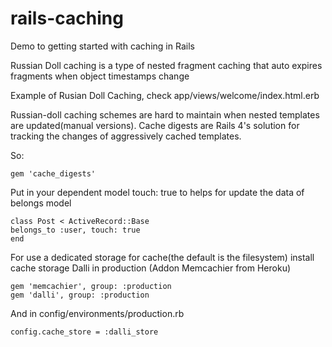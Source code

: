 rails-caching
==========

Demo to getting started with caching in Rails

Russian Doll caching is a type of nested fragment caching that auto expires fragments when object timestamps change

Example of Rusian Doll Caching, check app/views/welcome/index.html.erb

Russian-doll caching schemes are hard to maintain when nested templates are updated(manual versions). Cache digests are Rails 4's solution for tracking the changes of aggressively cached templates.

So:
	
	gem 'cache_digests'

Put in your dependent model touch: true to helps for update the data of belongs model
	
	class Post < ActiveRecord::Base
  	belongs_to :user, touch: true
	end

For use a dedicated storage for cache(the default is the filesystem) install cache storage Dalli in production (Addon Memcachier from Heroku)
	
	gem 'memcachier', group: :production
	gem 'dalli', group: :production

And in config/environments/production.rb
	
	config.cache_store = :dalli_store
